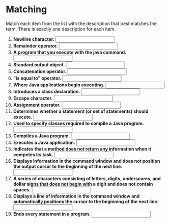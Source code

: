 # Matching

Match each item from the list with the description that best matches the term. There is exactly one description for each item.

1. **Newline character.** <input name="equality-operator" type="text">
2. **Remainder operator.** <input name="assignment-operator" type="text">
3. **A program that you execute with the java command.** <input name="class" type="text">
4. **Standard output object.** <input name="plus-operator" type="text">
5. **Concatenation operator.** <input name="newline-character" type="text">
6. **"is equal to" operator.** <input name="System.out" type="text">
7. **Where Java applications begin executing.** <input name="application" type="text">
8. **Introduces a class declaration.** <input name="main" type="text">
9. **Escape character.** <input name="modulo-operator" type="text">
10. **Assignment operator.** <input name="backslash" type="text">
11. **Determines whether a statement (or set of statements) should execute.** <input name="java" type="text">
12. **Used to specify classes required to compile a Java program.** <input name="javac" type="text">
13. **Compiles a Java program.** <input name="System.out.print-method" type="text">
14. **Executes a Java application.** <input name="System.out.println-method" type="text">
15. **Indicates that a method does not return any information when it competes its task.** <input name="import-declarations" type="text">
16. **Displays information in the command window and does not position the output cursor to the beginning of the next line.** <input name="identifier" type="text">
17. **A series of characters consisting of letters, digits, underscores, and dollar signs that does not begin with a digit and does not contain spaces.** <input name="void-keyword" type="text">
18. **Displays a line of information in the command window and automatically positions the cursor to the beginning of the next line.** <input name="semicolon" type="text">
19. **Ends every statement in a program.** <input name="if-statement" type="text">

